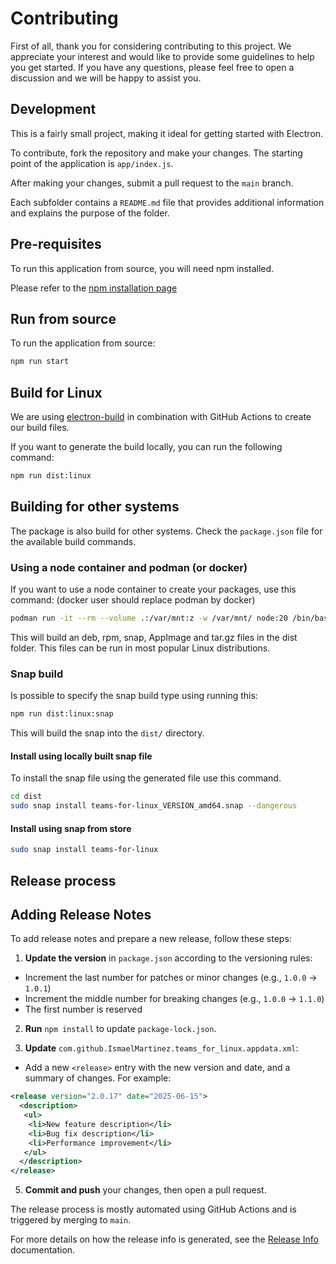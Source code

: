 # Contributing

First of all, thank you for considering contributing to this project. We
appreciate your interest and would like to provide some guidelines to help you
get started. If you have any questions, please feel free to open a discussion
and we will be happy to assist you.

## Development

This is a fairly small project, making it ideal for getting started with
Electron.

To contribute, fork the repository and make your changes. The starting point of
the application is `app/index.js`.

After making your changes, submit a pull request to the `main` branch.

Each subfolder contains a `README.md` file that provides additional information
and explains the purpose of the folder.

## Pre-requisites

To run this application from source, you will need npm installed.

Please refer to the
[npm installation page](https://docs.npmjs.com/downloading-and-installing-node-js-and-npm)

## Run from source

To run the application from source:

```bash
npm run start
```

## Build for Linux

We are using [electron-build](https://www.electron.build/) in combination with
GitHub Actions to create our build files.

If you want to generate the build locally, you can run the following command:

```bash
npm run dist:linux
```

## Building for other systems

The package is also build for other systems. Check the `package.json` file for
the available build commands.

### Using a node container and podman (or docker)

If you want to use a node container to create your packages, use this command:
(docker user should replace podman by docker)

```bash
podman run -it --rm --volume .:/var/mnt:z -w /var/mnt/ node:20 /bin/bash -c "apt update && apt install -y rpm && npm ci && npm run dist:linux"
```

This will build an deb, rpm, snap, AppImage and tar.gz files in the dist folder.
This files can be run in most popular Linux distributions.

### Snap build

Is possible to specify the snap build type using running this:

```bash
npm run dist:linux:snap
```

This will build the snap into the `dist/` directory.

#### Install using locally built snap file

To install the snap file using the generated file use this command.

```bash
cd dist
sudo snap install teams-for-linux_VERSION_amd64.snap --dangerous
```

#### Install using snap from store

```bash
sudo snap install teams-for-linux
```

## Release process

## Adding Release Notes

To add release notes and prepare a new release, follow these steps:

1. **Update the version** in `package.json` according to the versioning rules:
  - Increment the last number for patches or minor changes (e.g., `1.0.0` → `1.0.1`)
  - Increment the middle number for breaking changes (e.g., `1.0.0` → `1.1.0`)
  - The first number is reserved

2. **Run** `npm install` to update `package-lock.json`.

3. **Update** `com.github.IsmaelMartinez.teams_for_linux.appdata.xml`:
  - Add a new `<release>` entry with the new version and date, and a summary of changes. For example:

  ```xml
  <release version="2.0.17" date="2025-06-15">
    <description>
     <ul>
      <li>New feature description</li>
      <li>Bug fix description</li>
      <li>Performance improvement</li>
     </ul>
    </description>
  </release>
  ```

5. **Commit and push** your changes, then open a pull request.

The release process is mostly automated using GitHub Actions and is triggered by merging to `main`.

For more details on how the release info is generated, see the [Release Info](docs/RELEASE_INFO.md) documentation.
